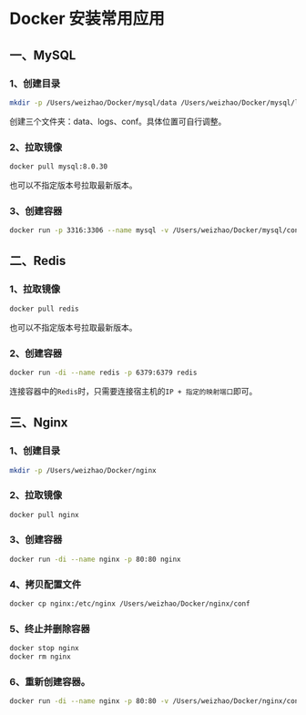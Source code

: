 # Docker 安装常用应用

## 一、MySQL

### 1、创建目录

```sh
mkdir -p /Users/weizhao/Docker/mysql/data /Users/weizhao/Docker/mysql/logs /Users/weizhao/Docker/mysql/mysql/conf
```

创建三个文件夹：data、logs、conf。具体位置可自行调整。

### 2、拉取镜像

```sh
docker pull mysql:8.0.30
```

也可以不指定版本号拉取最新版本。

### 3、创建容器

```sh
docker run -p 3316:3306 --name mysql -v /Users/weizhao/Docker/mysql/conf:/etc/mysql/conf.d -v /Users/weizhao/Docker/mysql/logs:/logs -v /Users/weizhao/Docker/mysql/data:/var/lib/mysql -e MYSQL_ROOT_PASSWORD=Qwz#1201 -d mysql:8.0.30
```

## 二、Redis

### 1、拉取镜像

```sh
docker pull redis
```

也可以不指定版本号拉取最新版本。

### 2、创建容器

```sh
docker run -di --name redis -p 6379:6379 redis
```

连接容器中的`Redis`时，只需要连接宿主机的`IP + 指定的映射端口`即可。

## 三、Nginx

### 1、创建目录

```sh
mkdir -p /Users/weizhao/Docker/nginx
```

### 2、拉取镜像

```sh
docker pull nginx
```

### 3、创建容器

```sh
docker run -di --name nginx -p 80:80 nginx
```

### 4、拷贝配置文件

```sh
docker cp nginx:/etc/nginx /Users/weizhao/Docker/nginx/conf
```

### 5、终止并删除容器

```sh
docker stop nginx
docker rm nginx
```

### 6、重新创建容器。

```sh
docker run -di --name nginx -p 80:80 -v /Users/weizhao/Docker/nginx/conf:/etc/nginx nginx
```
